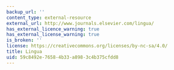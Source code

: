 ```yaml
---
backup_url: ''
content_type: external-resource
external_url: http://www.journals.elsevier.com/lingua/
has_external_licence_warning: true
has_external_license_warning: true
is_broken: ''
license: https://creativecommons.org/licenses/by-nc-sa/4.0/
title: Lingua
uid: 59c8492e-7658-4b33-a898-3c4b375cfdd8
---
```


